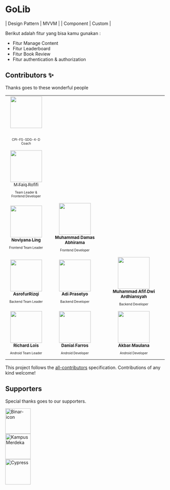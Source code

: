 # GoLib
| Design Pattern | MVVM |
| Component | Custom |

Berikut adalah fitur yang bisa kamu gunakan :
- Fitur Manage Content
- Fitur Leaderboard
- Fitur Book Review
- Fitur authentication & authorization

## Contributors ✨

Thanks goes to these wonderful people

<table>
  <tr>
    <td align="center"><a href="https://github.com/ahmadhafidh"><img src="https://avatars.githubusercontent.com/u/14936761?v=4" width="100px;" alt=""/><br /><sub><b></b></sub></a><br /><p style="font-size:10px">CPI-FS-SDG-4-D Coach</p></td>
  </tr>
  <tr>
    <td align="center"><a href="https://api.github.com/users/mfaiqrofifi"><img src="https://avatars.githubusercontent.com/u/93983098?v=4" width="100px;" alt=""/><br /><sub><b></b>M Faiq Rofifi</sub></a><br /><p style="font-size:10px">Team Leader & <br/> Frontend Developer</p></td>
  </tr>
  <tr>
    <td align="center"><a href="https://github.com/noviyana12"><img src="https://avatars.githubusercontent.com/u/54648155?v=4" width="100px;" alt=""/><br /><sub><b>Noviyana Ling</b></sub></a><br /><p style="font-size:10px">Frontend Team Leader</p></td>
    <td align="center"><a href="https://github.com/abhiramadamas"><img src="https://avatars.githubusercontent.com/u/74411226?v=4" width="100px;" alt=""/><br /><sub><b>Muhammad Damas Abhirama</b></sub></a><br /><p style="font-size:10px">Frontend Developer</p></td>
  </tr>
  <tr>
    <td align="center"><a href="https://github.com/AsrofurRizqi"><img src="https://avatars.githubusercontent.com/u/57488230?v=4" width="100px;" alt=""/><br /><sub><b>AsrofurRizqi</b></sub></a><br /><p style="font-size:10px">Backend Team Leader</p></td>
    <td align="center"><a href="https://github.com/adiprrassetyo"><img src="https://avatars.githubusercontent.com/u/68819530?v=4" width="100px;" alt=""/><br /><sub><b>Adi Prasetyo</b></sub></a><br /><p style="font-size:10px">Backend Developer</p></td>
    <td align="center"><a href="https://github.com/AfifArdhiansyah"><img src="https://avatars.githubusercontent.com/u/87472849?v=4" width="100px;" alt=""/><br /><sub><b>Muhammad Afif Dwi Ardhiansyah</b></sub></a><br /><p style="font-size:10px">Backend Developer</p></td>
  </tr>
    <tr>
    <td align="center"><a href="https://github.com/richardlois8"><img src="https://avatars.githubusercontent.com/u/78334592?v=4" width="100px;" alt=""/><br /><sub><b>Richard Lois</b></sub></a><br /><p style="font-size:10px">Android Team Leader</p></td>
    <td align="center"><a href="https://github.com/danial921"><img src="https://avatars.githubusercontent.com/u/72653810?v=4" width="100px;" alt=""/><br /><sub><b>Danial Farros</b></sub></a><br /><p style="font-size:10px">Android Developer</p></td>
    <td align="center"><a href="https://github.com/AkbarM67"><img src="https://avatars.githubusercontent.com/u/99020608?v=4" width="100px;" alt=""/><br /><sub><b>Akbar Maulana</b></sub></a><br /><p style="font-size:10px">Android Developer</p></td>
  </tr>
</table>

<!-- markdownlint-restore -->
<!-- prettier-ignore-end -->

<!-- ALL-CONTRIBUTORS-LIST:END -->

This project follows the [all-contributors](https://github.com/all-contributors/all-contributors) specification. Contributions of any kind welcome!

## Supporters

Special thanks goes to our supporters.

<p>
  <a href="https://www.binaracademy.com/" target="_blank" rel="noopener noreferrer"><img height="80" src="https://global-uploads.webflow.com/5e70b9a791ceb781b605048c/62c5720d8b3b6003c2f46fa4_logo-binar-academy.svg" alt="Binar-icon"></a><br/>
  <a href="https://kampusmerdeka.kemdikbud.go.id/" target="_blank" rel="noopener noreferrer"><img height="80" src="https://kampusmerdeka.kemdikbud.go.id/static/media/logo-white@2x.5330316a.webp" alt="Kampus Merdeka"></a></br>
  <a href="https://kampusmerdeka.kemdikbud.go.id/" target="_blank" rel="noopener noreferrer"><img height="80" alt="Cypress" src="https://kampusmerdeka.kemdikbud.go.id/static/media/logo-pendidikan@2x.0ce0acdc.webp" /></a>
</p>

